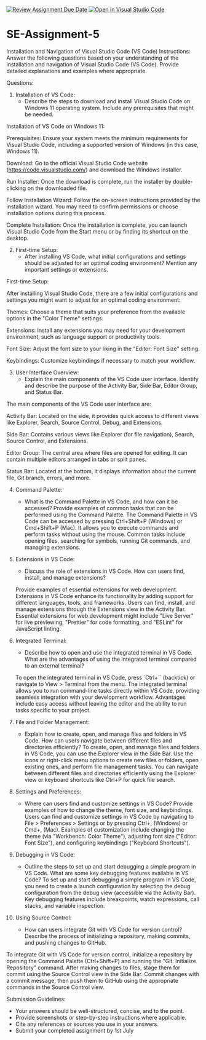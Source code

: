 [![Review Assignment Due Date](https://classroom.github.com/assets/deadline-readme-button-22041afd0340ce965d47ae6ef1cefeee28c7c493a6346c4f15d667ab976d596c.svg)](https://classroom.github.com/a/XoLGRbHq)
[![Open in Visual Studio Code](https://classroom.github.com/assets/open-in-vscode-2e0aaae1b6195c2367325f4f02e2d04e9abb55f0b24a779b69b11b9e10269abc.svg)](https://classroom.github.com/online_ide?assignment_repo_id=15271751&assignment_repo_type=AssignmentRepo)
# SE-Assignment-5
Installation and Navigation of Visual Studio Code (VS Code)
 Instructions:
Answer the following questions based on your understanding of the installation and navigation of Visual Studio Code (VS Code). Provide detailed explanations and examples where appropriate.

 Questions:

1. Installation of VS Code:
   - Describe the steps to download and install Visual Studio Code on Windows 11 operating system. Include any prerequisites that might be needed.

Installation of VS Code on Windows 11:

Prerequisites: Ensure your system meets the minimum requirements for Visual Studio Code, including a supported version of Windows (in this case, Windows 11).

Download: Go to the official Visual Studio Code website (https://code.visualstudio.com/) and download the Windows installer.

Run Installer: Once the download is complete, run the installer by double-clicking on the downloaded file.

Follow Installation Wizard: Follow the on-screen instructions provided by the installation wizard. You may need to confirm permissions or choose installation options during this process.

Complete Installation: Once the installation is complete, you can launch Visual Studio Code from the Start menu or by finding its shortcut on the desktop.


2. First-time Setup:
   - After installing VS Code, what initial configurations and settings should be adjusted for an optimal coding environment? Mention any important settings or extensions.


First-time Setup:

After installing Visual Studio Code, there are a few initial configurations and settings you might want to adjust for an optimal coding environment:

Themes: Choose a theme that suits your preference from the available options in the "Color Theme" settings.

Extensions: Install any extensions you may need for your development environment, such as language support or productivity tools.

Font Size: Adjust the font size to your liking in the "Editor: Font Size" setting.

Keybindings: Customize keybindings if necessary to match your workflow.


3. User Interface Overview:
   - Explain the main components of the VS Code user interface. Identify and describe the purpose of the Activity Bar, Side Bar, Editor Group, and Status Bar.

The main components of the VS Code user interface are:

Activity Bar: Located on the side, it provides quick access to different views like Explorer, Search, Source Control, Debug, and Extensions.

Side Bar: Contains various views like Explorer (for file navigation), Search, Source Control, and Extensions.

Editor Group: The central area where files are opened for editing. It can contain multiple editors arranged in tabs or split panes.

Status Bar: Located at the bottom, it displays information about the current file, Git branch, errors, and more.


4. Command Palette:

   - What is the Command Palette in VS Code, and how can it be accessed? Provide examples of common tasks that can be performed using the Command Palette.
The Command Palette in VS Code can be accessed by pressing Ctrl+Shift+P (Windows) or Cmd+Shift+P (Mac). It allows you to execute commands and perform tasks without using the mouse. Common tasks include opening files, searching for symbols, running Git commands, and managing extensions.


5. Extensions in VS Code:

   - Discuss the role of extensions in VS Code. How can users find, install, and manage extensions?
   
   Provide examples of essential extensions for web development. Extensions in VS Code enhance its functionality by adding support for different languages, tools, and frameworks. Users can find, install, and manage extensions through the Extensions view in the Activity Bar. Essential extensions for web development might include "Live Server" for live previewing, "Prettier" for code formatting, and "ESLint" for JavaScript linting.


6. Integrated Terminal:

   - Describe how to open and use the integrated terminal in VS Code. What are the advantages of using the integrated terminal compared to an external terminal?
   
   To open the integrated terminal in VS Code, press `Ctrl+`` (backtick) or navigate to View > Terminal from the menu. The integrated terminal allows you to run command-line tasks directly within VS Code, providing seamless integration with your development workflow. Advantages include easy access without leaving the editor and the ability to run tasks specific to your project.


7. File and Folder Management:

   - Explain how to create, open, and manage files and folders in VS Code. How can users navigate between different files and directories efficiently?
To create, open, and manage files and folders in VS Code, you can use the Explorer view in the Side Bar. Use the icons or right-click menu options to create new files or folders, open existing ones, and perform file management tasks. You can navigate between different files and directories efficiently using the Explorer view or keyboard shortcuts like Ctrl+P for quick file search.


8. Settings and Preferences:

   - Where can users find and customize settings in VS Code? Provide examples of how to change the theme, font size, and keybindings.
Users can find and customize settings in VS Code by navigating to File > Preferences > Settings or by pressing Ctrl+, (Windows) or Cmd+, (Mac). Examples of customization include changing the theme (via "Workbench: Color Theme"), adjusting font size ("Editor: Font Size"), and configuring keybindings ("Keyboard Shortcuts").


9. Debugging in VS Code:

   - Outline the steps to set up and start debugging a simple program in VS Code. What are some key debugging features available in VS Code?
To set up and start debugging a simple program in VS Code, you need to create a launch configuration by selecting the debug configuration from the debug view (accessible via the Activity Bar). Key debugging features include breakpoints, watch expressions, call stacks, and variable inspection.


10. Using Source Control:
    - How can users integrate Git with VS Code for version control? Describe the process of initializing a repository, making commits, and pushing changes to GitHub.

To integrate Git with VS Code for version control, initialize a repository by opening the Command Palette (Ctrl+Shift+P) and running the "Git: Initialize Repository" command. After making changes to files, stage them for commit using the Source Control view in the Side Bar. Commit changes with a commit message, then push them to GitHub using the appropriate commands in the Source Control view.


 Submission Guidelines:
- Your answers should be well-structured, concise, and to the point.
- Provide screenshots or step-by-step instructions where applicable.
- Cite any references or sources you use in your answers.
- Submit your completed assignment by 1st July 

